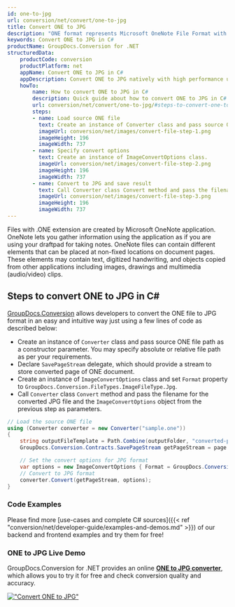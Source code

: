 ```yaml
---
id: one-to-jpg
url: conversion/net/convert/one-to-jpg
title: Convert ONE to JPG
description: "ONE format represents Microsoft OneNote File Format with .one extension. Learn how to convert ONE to JPG file programmatically in C# language using GroupDocs.Conversion for .NET library."
keywords: Convert ONE to JPG in C#
productName: GroupDocs.Conversion for .NET
structuredData:
    productCode: conversion
    productPlatform: net
    appName: Convert ONE to JPG in C#
    appDescription: Convert ONE to JPG natively with high performance using C# language and server side GroupDocs.Conversion for .NET APIs, without the use of any software like Microsoft or Open Office.
    howTo:
        name: How to convert ONE to JPG in C# 
        description: Quick guide about how to convert ONE to JPG in C# with high performance and accuracy.
        url: conversion/net/convert/one-to-jpg/#steps-to-convert-one-to-jpg-in-c
        steps:
        - name: Load source ONE file 
          text: Create an instance of Converter class and pass source ONE file path as a constructor parameter. You may specify absolute or relative file path as per your requirements. 
          imageUrl: conversion/net/images/convert-file-step-1.png
          imageHeight: 196
          imageWidth: 737
        - name: Specify convert options 
          text: Create an instance of ImageConvertOptions class.
          imageUrl: conversion/net/images/convert-file-step-2.png
          imageHeight: 196
          imageWidth: 737
        - name: Convert to JPG and save result 
          text: Call Converter class Convert method and pass the filename for the converted HTML file and the ImageConvertOptions object from the previous step as parameters.
          imageUrl: conversion/net/images/convert-file-step-3.png
          imageHeight: 196
          imageWidth: 737
---
```


Files with .ONE extension are created by Microsoft OneNote application. OneNote lets you gather information using the application as if you are using your draftpad for taking notes. OneNote files can contain different elements that can be placed at non-fixed locations on document pages. These elements may contain text, digitized handwriting, and objects copied from other applications including images, drawings and multimedia (audio/video) clips.

## Steps to convert ONE to JPG in C#

[GroupDocs.Conversion](https://products.groupdocs.com/conversion/net) allows developers to convert the ONE file to JPG format in an easy and intuitive way just using a few lines of code as described below:

* Create an instance of `Converter` class and pass source ONE file path as a constructor parameter. You may specify absolute or relative file path as per your requirements. 
* Declare `SavePageStream` delegate, which should provide a stream to store converted page of ONE document.
* Create an instance of `ImageConvertOptions` class and set `Format` property to `GroupDocs.Conversion.FileTypes.ImageFileType.Jpg`.
* Call `Converter` class `Convert` method and pass the filename for the converted JPG file and the `ImageConvertOptions` object from the previous step as parameters.

```csharp
// Load the source ONE file
using (Converter converter = new Converter("sample.one"))
{
    string outputFileTemplate = Path.Combine(outputFolder, "converted-page-{0}.jpg");
    GroupDocs.Conversion.Contracts.SavePageStream getPageStream = page => new FileStream(string.Format(outputFileTemplate, page), FileMode.Create);

    // Set the convert options for JPG format
    var options = new ImageConvertOptions { Format = GroupDocs.Conversion.FileTypes.ImageFileType.Jpg };   
    // Convert to JPG format
    converter.Convert(getPageStream, options);
}
```

### Code Examples

Please find more [use-cases and complete C# sources]({{< ref "conversion/net/developer-guide/examples-and-demos.md" >}}) of our backend and frontend examples and try them for free!

### ONE to JPG Live Demo

GroupDocs.Conversion for .NET provides an online [**ONE to JPG converter**](https://products.groupdocs.app/conversion/one-to-jpg), which allows you to try it for free and check conversion quality and accuracy.

[!["Convert ONE to JPG"](conversion/net/images/convert-to-jpg/convert-one-to-jpg.png)](https://products.groupdocs.app/conversion/one-to-jpg)